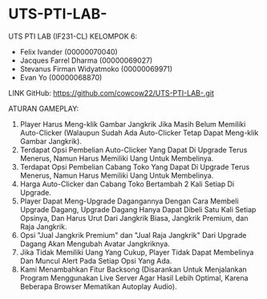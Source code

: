 # UTS-PTI-LAB-
UTS PTI LAB (IF231-CL)
KELOMPOK 6:

- Felix Ivander (00000070040)
- Jacques Farrel Dharma (00000069027)
- Stevanus Firman Widyatmoko (00000069971)
- Evan Yo (00000068870)

LINK GitHub: https://github.com/cowcow22/UTS-PTI-LAB-.git

ATURAN GAMEPLAY:

1. Player Harus Meng-klik Gambar Jangkrik Jika Masih Belum Memiliki Auto-Clicker (Walaupun Sudah Ada Auto-Clicker Tetap Dapat Meng-klik Gambar Jangkrik).
2. Terdapat Opsi Pembelian Auto-Clicker Yang Dapat Di Upgrade Terus Menerus, Namun Harus Memiliki Uang Untuk Membelinya.
3. Terdapat Opsi Pembelian Cabang Toko Yang Dapat Di Upgrade Terus Menerus, Namun Harus Memiliki Uang Untuk Membelinya.
4. Harga Auto-Clicker dan Cabang Toko Bertambah 2 Kali Setiap Di Upgrade.
5. Player Dapat Meng-Upgrade Dagangannya Dengan Cara Membeli Upgrade Dagang, Upgrade Dagang Hanya Dapat Dibeli Satu Kali Setiap Opsinya, Dan Harus Urut Dari Jangkrik Biasa, Jangkrik Premium, dan Raja Jangkrik.
6. Opsi "Jual Jangkrik Premium" dan "Jual Raja Jangkrik" Dari Upgrade Dagang Akan Mengubah Avatar Jangkriknya.
7. Jika Tidak Memiliki Uang Yang Cukup, Player Tidak Dapat Membelinya Dan Muncul Alert Pada Setiap Opsi Yang Ada.
8. Kami Menambahkan Fitur Backsong (Disarankan Untuk Menjalankan Program Menggunakan Live Server Agar Hasil Lebih Optimal, Karena Beberapa Browser Mematikan Autoplay Audio).
